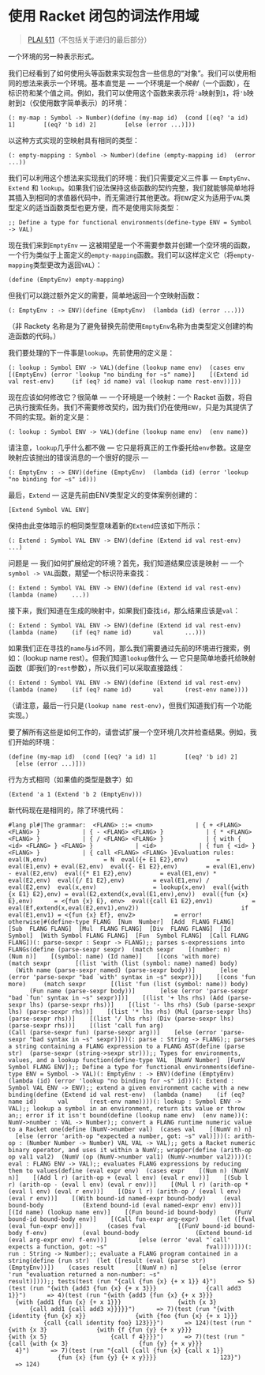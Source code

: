 # 使用 Racket 闭包的词法作用域

> [PLAI §11](plai.pdf#chapter.11 "Representation Choices")（不包括关于递归的最后部分）

一个环境的另一种表示形式。

我们已经看到了如何使用头等函数来实现包含一些信息的“对象”。我们可以使用相同的想法来表示一个环境。基本直觉是 — 一个环境是一个*映射*（一个函数），在标识符和某个值之间。例如，我们可以使用这个函数来表示将`'a`映射到`1`，将`'b`映射到`2`（仅使用数字简单表示）的环境：

```
(: my-map : Symbol -> Number)(define (my-map id)  (cond [(eq? 'a id) 1]        [(eq? 'b id) 2]        [else (error ...)]))
```

以这种方式实现的空映射具有相同的类型：

```
(: empty-mapping : Symbol -> Number)(define (empty-mapping id)  (error ...))
```

我们可以利用这个想法来实现我们的环境：我们只需要定义三件事 — `EmptyEnv`、`Extend` 和 `lookup`。如果我们设法保持这些函数的契约完整，我们就能够简单地将其插入到相同的求值器代码中，而无需进行其他更改。将`ENV`定义为适用于`VAL`类型定义的适当函数类型也更方便，而不是使用实际类型：

```
;; Define a type for functional environments(define-type ENV = Symbol -> VAL)
```

现在我们来到`EmptyEnv` — 这被期望是一个不需要参数并创建一个空环境的函数，一个行为类似于上面定义的`empty-mapping`函数。我们可以这样定义它（将`empty-mapping`类型更改为返回`VAL`）：

```
(define (EmptyEnv) empty-mapping)
```

但我们可以跳过额外定义的需要，简单地返回一个空映射函数：

```
(: EmptyEnv : -> ENV)(define (EmptyEnv)  (lambda (id) (error ...)))
```

（非 Rackety 名称是为了避免替换先前使用`EmptyEnv`名称为由类型定义创建的构造函数的代码。）

我们要处理的下一件事是`lookup`。先前使用的定义是：

```
(: lookup : Symbol ENV -> VAL)(define (lookup name env)  (cases env    [(EmptyEnv) (error 'lookup "no binding for ~s" name)]    [(Extend id val rest-env)     (if (eq? id name) val (lookup name rest-env))]))
```

现在应该如何修改它？很简单 — 一个环境是一个映射：一个 Racket 函数，将自己执行搜索任务。我们不需要修改契约，因为我们仍在使用`ENV`，只是为其提供了不同的实现。新的定义是：

```
(: lookup : Symbol ENV -> VAL)(define (lookup name env)  (env name))
```

请注意，`lookup`几乎什么都不做 — 它只是将真正的工作委托给`env`参数。这是空映射应该抛出的错误消息的一个很好的提示 —

```
(: EmptyEnv : -> ENV)(define (EmptyEnv)  (lambda (id) (error 'lookup "no binding for ~s" id)))
```

最后，`Extend` — 这是先前由ENV类型定义的变体案例创建的：

```
[Extend Symbol VAL ENV]
```

保持由此变体暗示的相同类型意味着新的`Extend`应该如下所示：

```
(: Extend : Symbol VAL ENV -> ENV)(define (Extend id val rest-env)  ...)
```

问题是 — 我们如何扩展给定的环境？首先，我们知道结果应该是映射 — 一个`symbol -> VAL`函数，期望一个标识符来查找：

```
(: Extend : Symbol VAL ENV -> ENV)(define (Extend id val rest-env)  (lambda (name)    ...))
```

接下来，我们知道在生成的映射中，如果我们查找`id`，那么结果应该是`val`：

```
(: Extend : Symbol VAL ENV -> ENV)(define (Extend id val rest-env)  (lambda (name)    (if (eq? name id)      val      ...)))
```

如果我们正在寻找的`name`与`id`不同，那么我们需要通过先前的环境进行搜索，例如：（lookup name rest）。但我们知道`lookup`做什么 — 它只是简单地委托给映射函数（即我们的`rest`参数），所以我们可以采取直接路线：

```
(: Extend : Symbol VAL ENV -> ENV)(define (Extend id val rest-env)  (lambda (name)    (if (eq? name id)      val      (rest-env name))))
```

（请注意，最后一行只是`(lookup name rest-env)`，但我们知道我们有一个功能实现。）

要了解所有这些是如何工作的，请尝试扩展一个空环境几次并检查结果。例如，我们开始的环境：

```
(define (my-map id)  (cond [(eq? 'a id) 1]        [(eq? 'b id) 2]        [else (error ...)]))
```

行为方式相同（如果值的类型是数字）如

```
(Extend 'a 1 (Extend 'b 2 (EmptyEnv)))
```

新代码现在是相同的，除了环境代码：

```
#lang pl#|The grammar:  <FLANG> ::= <num>            | { + <FLANG> <FLANG> }            | { - <FLANG> <FLANG> }            | { * <FLANG> <FLANG> }            | { / <FLANG> <FLANG> }            | { with { <id> <FLANG> } <FLANG> }            | <id>            | { fun { <id> } <FLANG> }            | { call <FLANG> <FLANG> }Evaluation rules:  eval(N,env)                = N  eval({+ E1 E2},env)        = eval(E1,env) + eval(E2,env)  eval({- E1 E2},env)        = eval(E1,env) - eval(E2,env)  eval({* E1 E2},env)        = eval(E1,env) * eval(E2,env)  eval({/ E1 E2},env)        = eval(E1,env) / eval(E2,env)  eval(x,env)                = lookup(x,env)  eval({with {x E1} E2},env) = eval(E2,extend(x,eval(E1,env),env))  eval({fun {x} E},env)      = <{fun {x} E}, env>  eval({call E1 E2},env1)           = eval(Ef,extend(x,eval(E2,env1),env2))                             if eval(E1,env1) = <{fun {x} Ef}, env2>           = error!          otherwise|#(define-type FLANG  [Num  Number]  [Add  FLANG FLANG]  [Sub  FLANG FLANG]  [Mul  FLANG FLANG]  [Div  FLANG FLANG]  [Id   Symbol]  [With Symbol FLANG FLANG]  [Fun  Symbol FLANG]  [Call FLANG FLANG])(: parse-sexpr : Sexpr -> FLANG);; parses s-expressions into FLANGs(define (parse-sexpr sexpr)  (match sexpr    [(number: n)    (Num n)]    [(symbol: name) (Id name)]    [(cons 'with more)     (match sexpr       [(list 'with (list (symbol: name) named) body)        (With name (parse-sexpr named) (parse-sexpr body))]       [else (error 'parse-sexpr "bad `with' syntax in ~s" sexpr)])]    [(cons 'fun more)     (match sexpr       [(list 'fun (list (symbol: name)) body)        (Fun name (parse-sexpr body))]       [else (error 'parse-sexpr "bad `fun' syntax in ~s" sexpr)])]    [(list '+ lhs rhs) (Add (parse-sexpr lhs) (parse-sexpr rhs))]    [(list '- lhs rhs) (Sub (parse-sexpr lhs) (parse-sexpr rhs))]    [(list '* lhs rhs) (Mul (parse-sexpr lhs) (parse-sexpr rhs))]    [(list '/ lhs rhs) (Div (parse-sexpr lhs) (parse-sexpr rhs))]    [(list 'call fun arg)                       (Call (parse-sexpr fun) (parse-sexpr arg))]    [else (error 'parse-sexpr "bad syntax in ~s" sexpr)]))(: parse : String -> FLANG);; parses a string containing a FLANG expression to a FLANG AST(define (parse str)  (parse-sexpr (string->sexpr str)));; Types for environments, values, and a lookup function(define-type VAL  [NumV Number]  [FunV Symbol FLANG ENV]);; Define a type for functional environments(define-type ENV = Symbol -> VAL)(: EmptyEnv : -> ENV)(define (EmptyEnv)  (lambda (id) (error 'lookup "no binding for ~s" id)))(: Extend : Symbol VAL ENV -> ENV);; extend a given environment cache with a new binding(define (Extend id val rest-env)  (lambda (name)    (if (eq? name id)      val      (rest-env name))))(: lookup : Symbol ENV -> VAL);; lookup a symbol in an environment, return its value or throw an;; error if it isn't bound(define (lookup name env)  (env name))(: NumV->number : VAL -> Number);; convert a FLANG runtime numeric value to a Racket one(define (NumV->number val)  (cases val    [(NumV n) n]    [else (error 'arith-op "expected a number, got: ~s" val)]))(: arith-op : (Number Number -> Number) VAL VAL -> VAL);; gets a Racket numeric binary operator, and uses it within a NumV;; wrapper(define (arith-op op val1 val2)  (NumV (op (NumV->number val1) (NumV->number val2))))(: eval : FLANG ENV -> VAL);; evaluates FLANG expressions by reducing them to values(define (eval expr env)  (cases expr    [(Num n) (NumV n)]    [(Add l r) (arith-op + (eval l env) (eval r env))]    [(Sub l r) (arith-op - (eval l env) (eval r env))]    [(Mul l r) (arith-op * (eval l env) (eval r env))]    [(Div l r) (arith-op / (eval l env) (eval r env))]    [(With bound-id named-expr bound-body)     (eval bound-body           (Extend bound-id (eval named-expr env) env))]    [(Id name) (lookup name env)]    [(Fun bound-id bound-body)     (FunV bound-id bound-body env)]    [(Call fun-expr arg-expr)     (let ([fval (eval fun-expr env)])       (cases fval         [(FunV bound-id bound-body f-env)          (eval bound-body                (Extend bound-id (eval arg-expr env) f-env))]         [else (error 'eval "`call' expects a function, got: ~s"                            fval)]))]))(: run : String -> Number);; evaluate a FLANG program contained in a string(define (run str)  (let ([result (eval (parse str) (EmptyEnv))])    (cases result      [(NumV n) n]      [else (error 'run "evaluation returned a non-number: ~s"                   result)])));; tests(test (run "{call {fun {x} {+ x 1}} 4}")      => 5)(test (run "{with {add3 {fun {x} {+ x 3}}}              {call add3 1}}")      => 4)(test (run "{with {add3 {fun {x} {+ x 3}}}              {with {add1 {fun {x} {+ x 1}}}                {with {x 3}                  {call add1 {call add3 x}}}}}")      => 7)(test (run "{with {identity {fun {x} x}}              {with {foo {fun {x} {+ x 1}}}                {call {call identity foo} 123}}}")      => 124)(test (run "{with {x 3}              {with {f {fun {y} {+ x y}}}                {with {x 5}                  {call f 4}}}}")      => 7)(test (run "{call {with {x 3}                    {fun {y} {+ x y}}}                  4}")      => 7)(test (run "{call {call {fun {x} {call x 1}}                        {fun {x} {fun {y} {+ x y}}}}                  123}")      => 124)
```
